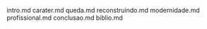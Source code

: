 intro.md
carater.md
queda.md
reconstruindo.md
modernidade.md
profissional.md
conclusao.md
biblio.md
